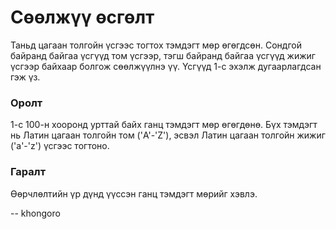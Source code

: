 Сөөлжүү өсгөлт
==============
Таньд цагаан толгойн үсгээс тогтох тэмдэгт мөр өгөгдсөн. Сондгой байранд байгаа үсгүүд том үсгээр, тэгш байранд байгаа үсгүүд жижиг үсгээр байхаар болгож сөөлжүүлнэ үү. Үсгүүд $1$-с эхэлж дугаарлагдсан гэж үз. 


### Оролт
$1$-с $100$-н хооронд урттай байх ганц тэмдэгт мөр өгөгдөнө. Бүх тэмдэгт нь Латин цагаан толгойн том ('A'-'Z'), эсвэл Латин цагаан толгойн жижиг ('a'-'z') үсгээс тогтоно.


### Гаралт
Өөрчлөлтийн үр дүнд үүссэн ганц тэмдэгт мөрийг хэвлэ. 

-- khongoro
